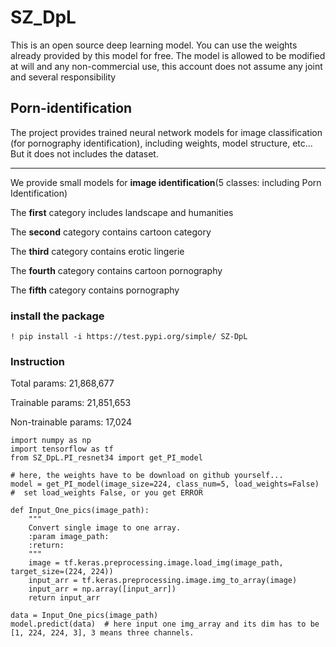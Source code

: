 # SZ_DpL
This is an open source deep learning model. You can use the weights already provided by this model for free.
The model is allowed to be modified at will and any non-commercial use, this account does not assume any joint and several responsibility

## Porn-identification
The project provides trained neural network models for image classification (for pornography identification), including weights, model structure, etc...  But it does not includes the dataset.



****


We provide small models for **image identification**(5 classes: including Porn Identification)

The **first** category includes landscape and humanities

The **second** category contains cartoon category

The **third** category contains erotic lingerie

The **fourth** category contains cartoon pornography

The **fifth** category contains pornography


### install the package
```
! pip install -i https://test.pypi.org/simple/ SZ-DpL 
```

### Instruction

Total params: 21,868,677

Trainable params: 21,851,653

Non-trainable params: 17,024
```
import numpy as np
import tensorflow as tf
from SZ_DpL.PI_resnet34 import get_PI_model

# here, the weights have to be download on github yourself...
model = get_PI_model(image_size=224, class_num=5, load_weights=False)  #  set load_weights False, or you get ERROR

def Input_One_pics(image_path):
    """
    Convert single image to one array.
    :param image_path:
    :return:
    """
    image = tf.keras.preprocessing.image.load_img(image_path, target_size=(224, 224))
    input_arr = tf.keras.preprocessing.image.img_to_array(image)
    input_arr = np.array([input_arr])
    return input_arr
   
data = Input_One_pics(image_path)
model.predict(data)  # here input one img_array and its dim has to be [1, 224, 224, 3], 3 means three channels.  
```

